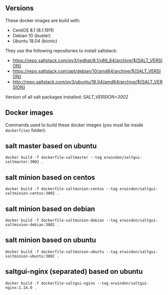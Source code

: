Versions
--------
These docker images are build with:
- CentOS 8.1 (8.1.1911)
- Debian 10 (buster)
- Ubuntu 18.04 (bionic)

They use the following repositories to install saltstack:
- https://repo.saltstack.com/py3/redhat/8.1/x86_64/archive/${SALT_VERSION}
- https://repo.saltstack.com/apt/debian/10/amd64/archive/${SALT_VERSION}
- http://repo.saltstack.com/py3/ubuntu/18.04/amd64/archive/${SALT_VERSION}

Version of all salt packages installed: *SALT_VERSION=3002*

Docker images
-------------
Commands used to build these docker images (you must be inside `dockerfiles` folder):

## salt master based on ubuntu
```
docker build -f dockerfile-saltmaster --tag erwindon/saltgui-saltmaster:3002 .
```

## salt minion based on centos
```
docker build -f dockerfile-saltminion-centos --tag erwindon/saltgui-saltminion-centos:3002 .
```

## salt minion based on debian
```
docker build -f dockerfile-saltminion-debian --tag erwindon/saltgui-saltminion-debian:3002 .
```

## salt minion based on ubuntu
```
docker build -f dockerfile-saltminion-ubuntu --tag erwindon/saltgui-saltminion-ubuntu:3002 .
```

## saltgui-nginx (separated) based on ubuntu
```
docker build -f dockerfile-saltgui-nginx --tag erwindon/saltgui-nginx:1.14.0 .
```
